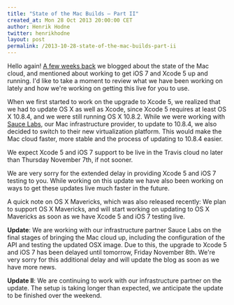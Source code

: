 ```yaml
---
title: "State of the Mac Builds – Part II"
created_at: Mon 28 Oct 2013 20:00:00 CET
author: Henrik Hodne
twitter: henrikhodne
layout: post
permalink: /2013-10-28-state-of-the-mac-builds-part-ii
---
```


Hello again! [A few weeks back](/2013-09-27-state-of-the-mac-builds/)
we blogged about the state of the Mac cloud, and mentioned about working to get
iOS 7 and Xcode 5 up and running. I'd like to take a moment to review what we
have been working on lately and how we're working on getting this live for you
to use.

When we first started to work on the upgrade to Xcode 5, we realized that we
had to update OS X as well as Xcode, since Xcode 5 requires at least OS X
10.8.4, and we were still running OS X 10.8.2. While we were working with
[Sauce Labs](https://saucelabs.com), our Mac infrastructure provider, to update
to 10.8.4, we also decided to switch to their new virtualization platform. This
would make the Mac cloud faster, more stable and the process of updating to
10.8.4 easier.

We expect Xcode 5 and iOS 7 support to be live in the Travis cloud no later
than Thursday November 7th, if not sooner.

We are very sorry for the extended delay in providing Xcode 5 and iOS 7 testing
to you. While working on this update we have also been working on ways to get
these updates live much faster in the future.

A quick note on OS X Mavericks, which was also released recently: We plan to
support OS X Mavericks, and will start working on updating to OS X Mavericks as
soon as we have Xcode 5 and iOS 7 testing live.

**Update**: We are working with our infrastructure partner Sauce Labs on the
final stages of bringing the Mac cloud up, including the configuration of the
API and testing the updated OSX image. Due to this, the upgrade to Xcode 5 and
iOS 7 has been delayed until tomorrow, Friday November 8th. We're very sorry
for this additional delay and will update the blog as soon as we have more
news.

**Update II**: We are continuing to work with our infrastructure partner on the
update. The setup is taking longer than expected, we anticipate the update to
be finished over the weekend.
